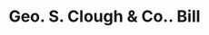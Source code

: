 ---
doi: 10.7916/D8DB9CZQ
date_other: '1883'
date_other_textual: '1883'
form: printed ephemera
genre:
- Invoices
name:
- Geo. S. Clough & Co.
object_in_context_url: https://biggert.cul.columbia.edu/items/view/ave_biggert_00778
subject_hierarchical_geographic:
- Manchester, New Hampshire, United States
subject_name:
- Geo. S. Clough & Co.
title: Geo. S. Clough & Co.. Bill
sort_title: Geo. S. Clough & Co.. Bill
call_number: ave_biggert_00778
coordinates:
- 42.990833333333335,-71.46361111111112
pid: ave_biggert_00778
identifiers: ave_biggert_00778
canvas_id: ldpd:396050
permalink: "/items/ave_biggert_00778/"
layout: iiif-image-page
---